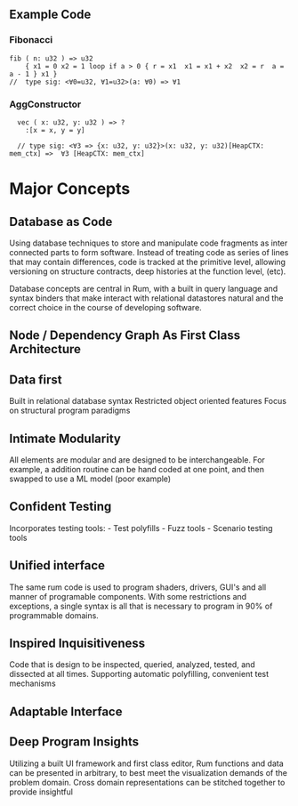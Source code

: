 ## Example Code

### Fibonacci

```
fib ( n: u32 ) => u32
    { x1 = 0 x2 = 1 loop if a > 0 { r = x1  x1 = x1 + x2  x2 = r  a = a - 1 } x1 }
//  type sig: <∀0=u32, ∀1=u32>(a: ∀0) => ∀1
```


### AggConstructor 
```
  vec ( x: u32, y: u32 ) => ?
    :[x = x, y = y]
  
  // type sig: <∀3 => {x: u32, y: u32}>(x: u32, y: u32)[HeapCTX: mem_ctx] =>  ∀3 [HeapCTX: mem_ctx]
```


# Major Concepts

## Database as Code
  Using database techniques to store and manipulate code fragments as inter connected parts to form 
  software. Instead of treating code as series of lines that may contain differences, code is tracked
  at the primitive level, allowing versioning on structure contracts, deep histories at the function level, 
  (etc). 

  Database concepts are central in Rum, with a built in query language and syntax binders that make interact with relational datastores natural and the correct choice in the course of developing software.


## Node / Dependency Graph As First Class Architecture

## Data first
  Built in relational database syntax
  Restricted object oriented features
  Focus on structural program paradigms


## Intimate Modularity
  All elements are modular and are designed to be interchangeable. For example, a addition routine can
  be hand coded at one point, and then swapped to use a ML model (poor example)

## Confident Testing 
  Incorporates testing tools: 
    - Test polyfills
    - Fuzz tools
    - Scenario testing tools 

## Unified interface
  The same rum code is used to program shaders, drivers, GUI's and all manner of programable components. With some restrictions and exceptions, a single syntax is all that is necessary to program in 90% of programmable domains.

## Inspired Inquisitiveness
  Code that is design to be inspected, queried, analyzed, tested, and dissected at all times. Supporting automatic polyfilling, convenient test mechanisms

## Adaptable Interface 

## Deep Program Insights
  Utilizing a built UI framework and first class editor, Rum functions and data can be presented in arbitrary, to
  best meet the visualization demands of the problem domain. Cross domain representations can be stitched together to provide insightful 
